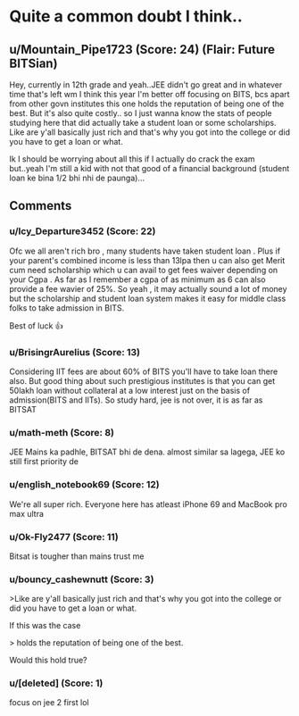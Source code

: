 # Quite a common doubt I think..
## u/Mountain_Pipe1723 (Score: 24) (Flair: Future BITSian)
Hey, currently in 12th grade and yeah..JEE didn't go great and in whatever time that's left wm I think this year I'm better off focusing on BITS, bcs apart from other govn institutes this one holds the reputation of being one of the best. But it's also quite costly.. so I just wanna know the stats of people studying here that did actually take a student loan or some scholarships. Like are y'all basically just rich and that's why you got into the college or did you have to get a loan or what. 

Ik I should be worrying about all this if I actually do crack the exam but..yeah I'm still a kid with not that good of a financial background (student loan ke bina 1/2 bhi nhi de paunga)...


## Comments

### u/Icy_Departure3452 (Score: 22)
Ofc we all aren't rich bro , many students have taken student loan . Plus if your parent's combined income is less than 13lpa then u can also get Merit cum need scholarship which u can avail to get fees waiver depending on your Cgpa . As far as I remember a cgpa of as minimum as 6 can also provide a fee wavier of 25%.
So yeah , it may actually sound a lot of money but the scholarship and student loan system makes it easy for middle class folks to take admission in BITS.

Best of luck 👍


### u/BrisingrAurelius (Score: 13)
Considering IIT fees are about 60% of BITS you'll have to take loan there also. But good thing about such prestigious institutes is that you can get 50lakh loan without collateral at a low interest just on the basis of admission(BITS and IITs). So study hard, jee is not over, it is as far as BITSAT


### u/math-meth (Score: 8)
JEE Mains ka padhle, BITSAT bhi de dena.
almost similar sa lagega, JEE ko still first priority de


### u/english_notebook69 (Score: 12)
We're all super rich. Everyone here has atleast iPhone 69 and MacBook pro max ultra


### u/Ok-Fly2477 (Score: 11)
Bitsat is tougher than mains trust me


### u/bouncy_cashewnutt (Score: 3)
&gt;Like are y'all basically just rich and that's why you got into the college or did you have to get a loan or what.

If this was the case

&gt; holds the reputation of being one of the best.

Would this hold true?


### u/[deleted] (Score: 1)
focus on jee 2 first lol




